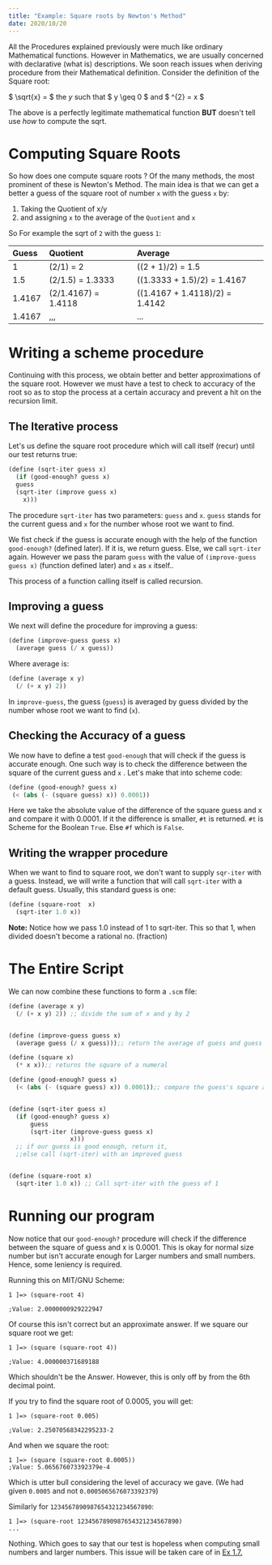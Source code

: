 ```yaml
---
title: "Example: Square roots by Newton's Method"
date: 2020/10/20
---
```


All the Procedures explained previously were much like
ordinary Mathematical functions. However in Mathematics, 
we are usually concerned with declarative (what is) descriptions.
We soon reach issues when deriving procedure from their 
Mathematical definition. Consider the definition of the 
Square root:

$ \sqrt{x} = $ the *y* such that $ y \geq 0 $ and $ ^{2} = x $

The above is a perfectly legitimate mathematical function **BUT** doesn't
tell use *how* to compute the sqrt.

# Computing Square Roots

So how does one compute square roots ? Of the many methods,
the most prominent of these is Newton's Method. The main idea
is that we can get a better a guess of the square root of number `x`
with the guess `x` by:

1. Taking the Quotient of x/y
2. and assigning `x` to the average of the `Quotient` and `x`

So For example the sqrt of `2` with the guess `1`:

Guess|Quotient|Average|
:----|:-------|:------|
1| (2/1) = 2| ((2 + 1)/2) = 1.5|
1.5| (2/1.5) = 1.3333| ((1.3333 + 1.5)/2) = 1.4167|
1.4167| (2/1.4167) = 1.4118| ((1.4167 + 1.4118)/2) = 1.4142|
1.4167| ,,,| ...|

# Writing a scheme procedure

Continuing with this process, we obtain better and better approximations of the square root.
However we must have a test to check to accuracy of the root so as to stop the process at a 
certain accuracy and prevent a hit on the recursion limit.

## The Iterative process

Let's us define the square root procedure which will call itself (recur) until our test returns true:

```scheme
(define (sqrt-iter guess x)
  (if (good-enough? guess x)
  guess
  (sqrt-iter (improve guess x)
    x)))

```

The procedure `sqrt-iter` has two parameters: `guess` and `x`. `guess`
stands for the current guess and `x` for the number whose root we want
to find. 

We fist check if the guess is accurate enough with the help of the 
function `good-enough?` (defined later). If it is, we return guess.
Else, we call `sqrt-iter` again. However we pass the param `guess`
with the value of `(improve-guess guess x)` (function defined later)
and `x` as `x` itself..

This process of a function calling itself is called recursion.

## Improving a guess

We next will define the procedure for improving a guess:

```scheme
(define (improve-guess guess x)
  (average guess (/ x guess))
```

Where average is:

```scheme
(define (average x y)
  (/ (+ x y) 2))
```

In `improve-guess`, the guess (`guess`) is averaged by guess divided by the
number whose root we want to find (`x`).

## Checking the Accuracy of a guess

We now have to define a test `good-enough` that will
check if the guess is accurate enough. One such way
is to check the difference between the square of the 
current guess and `x` . Let's make that into scheme 
code:

```scheme
(define (good-enough? guess x)
 (< (abs (- (square guess) x)) 0.0001))
```

Here we take the absolute value of the difference of the square guess and x and
compare it with 0.0001. If it the difference is smaller, `#t` is returned.
`#t` is Scheme for the Boolean `True`. Else `#f` which is `False`.


## Writing the wrapper procedure

When we want to find to square root, we don't want to supply
`sqr-iter` with a guess. Instead, we will write a function that
will call `sqrt-iter` with a default guess. Usually, this standard
guess is one:

```scheme
(define (square-root  x)
  (sqrt-iter 1.0 x))
```

**Note:** Notice how we pass 1.0 instead of 1
to sqrt-iter. This so that 1, when divided doesn't 
become a rational no. (fraction)

# The Entire Script

We can now combine these functions to form a `.scm` file:

```scheme
(define (average x y)
  (/ (+ x y) 2)) ;; divide the sum of x and y by 2


(define (improve-guess guess x)
  (average guess (/ x guess)));; return the average of guess and guess divided by x

(define (square x)
  (* x x));; returns the square of a numeral

(define (good-enough? guess x)
  (< (abs (- (square guess) x)) 0.0001));; compare the guess's square and x


(define (sqrt-iter guess x)
  (if (good-enough? guess x)
      guess
      (sqrt-iter (improve-guess guess x)
                 x)))
  ;; if our guess is good enough, return it,
  ;;else call (sqrt-iter) with an improved guess


(define (square-root x)
  (sqrt-iter 1.0 x)) ;; Call sqrt-iter with the guess of 1

```
# Running our program

Now notice that our `good-enough?` procedure will check if the 
difference between the square of guess and x is 0.0001.
This is okay for normal size number but isn't accurate enough for
Larger numbers and small numbers. Hence, some leniency is required.

Running this on MIT/GNU Scheme:

```
1 ]=> (square-root 4)

;Value: 2.0000000929222947

```

Of course this isn't correct but an approximate answer.
If we square our square root we get:

```
1 ]=> (square (square-root 4))

;Value: 4.000000371689188
```

Which shouldn't be the Answer. However, this is only off by 
from the 6th decimal point.

If you try to find the square root of
0.0005, you will get:

```
1 ]=> (square-root 0.005)

;Value: 2.25070568342295233-2
```

And when we square the root:

```
1 ]=> (square (square-root 0.0005))
;Value: 5.065676073392379e-4
```

Which is utter bull considering the level of accuracy we gave.
(We had given `0.0005` and not `0.0005065676073392379`)

Similarly for `1234567890987654321234567890`:

```
1 ]=> (square-root 1234567890987654321234567890)
...
```

Nothing. Which goes to say that our test is hopeless when computing small numbers
and larger numbers. This issue will be taken care of in [Ex 1.7.](https://benjamin-philip.github.io/sicp/sicp-ex-1-7) 

